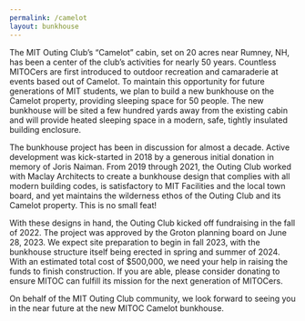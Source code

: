 ```yaml
---
permalink: /camelot
layout: bunkhouse
---
```


The MIT Outing Club’s “Camelot” cabin, set on 20 acres near Rumney, NH, has been a center of the club’s activities for nearly 50 years. Countless MITOCers are first introduced to outdoor recreation and camaraderie at events based out of Camelot. To maintain this opportunity for future generations of MIT students, we plan to build a new bunkhouse on the Camelot property, providing sleeping space for 50 people. The new bunkhouse will be sited a few hundred yards away from the existing cabin and will provide heated sleeping space in a modern, safe, tightly insulated building enclosure.

The bunkhouse project has been in discussion for almost a decade. Active development was kick-started in 2018 by a generous initial donation in memory of Joris Naiman. From 2019 through 2021, the Outing Club worked with Maclay Architects to create a bunkhouse design that complies with all modern building codes, is satisfactory to MIT Facilities and the local town board, and yet maintains the wilderness ethos of the Outing Club and its Camelot property. This is no small feat!

With these designs in hand, the Outing Club kicked off fundraising in the fall of 2022.  The project was approved by the Groton planning board on June 28, 2023. We expect site preparation to begin in fall 2023, with the bunkhouse structure itself being erected in spring and summer of 2024.  With an estimated total cost of $500,000, we need your help in raising the funds to finish construction. If you are able, please consider donating to ensure MITOC can fulfill its mission for the next generation of MITOCers.

On behalf of the MIT Outing Club community, we look forward to seeing you in the near future at the new MITOC Camelot bunkhouse.
